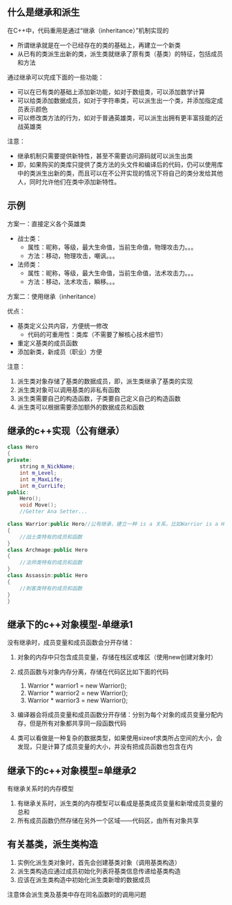## 什么是继承和派生
在C++中，代码重用是通过“继承（inheritance）”机制实现的
- 所谓继承就是在一个已经存在的类的基础上，再建立一个新类
- 从已有的类派生出新的类，派生类就继承了原有类（基类）的特征，包括成员和方法

通过继承可以完成下面的一些功能：
- 可以在已有类的基础上添加新功能，如对于数组类，可以添加数学计算
- 可以给类添加数据成员，如对于字符串类，可以派生出一个类，并添加指定成员表示颜色
- 可以修改类方法的行为，如对于普通英雄类，可以派生出拥有更丰富技能的近战英雄类

注意：
- 继承机制只需要提供新特性，甚至不需要访问源码就可以派生出类
- 即，如果购买的类库只提供了类方法的头文件和编译后的代码，仍可以使用库中的类派生出新的类，而且可以在不公开实现的情况下将自己的类分发给其他人，同时允许他们在类中添加新特性。

## 示例
方案一：直接定义各个英雄类

- 战士类：
  - 属性：昵称，等级，最大生命值，当前生命值，物理攻击力。。。
  - 方法：移动，物理攻击，嘲讽。。。
- 法师类：
  - 属性：昵称，等级，最大生命值，当前生命值，法术攻击力。。。
  - 方法：移动，法术攻击，瞬移。。。

方案二：使用继承（inheritance）

优点：
- 基类定义公共内容，方便统一修改
  - 代码的可重用性：类库（不需要了解核心技术细节）
- 重定义基类的成员函数
- 添加新类，新成员（职业）方便

注意：
1. 派生类对象存储了基类的数据成员，即，派生类继承了基类的实现
2. 派生类对象可以调用基类的非私有函数
3. 派生类需要自己的构造函数，子类要自己定义自己的构造函数
4. 派生类可以根据需要添加额外的数据成员和函数

## 继承的c++实现（公有继承）

```c++
class Hero
{
private:
    string m_NickName;
    int m_Level;
    int m_MaxLife;
    int m_CurrLife;
public:
    Hero();
    void Move();
    //Getter Ana Setter...

class Warrior:public Hero//公有继承，建立一种 is a 关系，比如Warrior is a Hero
{
    //战士类特有的成员和函数
}
class Archmage:public Hero
{
    //法师类特有的成员和函数
}
class Assassin:public Hero
{
    //刺客类特有的成员和函数
}
}
```

## 继承下的c++对象模型-单继承1
没有继承时，成员变量和成员函数会分开存储：
1. 对象的内存中只包含成员变量，存储在栈区或堆区（使用new创建对象时）
2. 成员函数与对象内存分离，存储在代码区比如下面的代码
   1. Warrior * warrior1 = new Warrior();
   2. Warrior * warrior2 = new Warrior();
   3. Warrior * warrior3 = new Warrior();

1. 编译器会将成员变量和成员函数分开存储：分别为每个对象的成员变量分配内存，但是所有对象都共享同一段函数代码
2. 类可以看做是一种复杂的数据类型，如果使用sizeof求类所占空间的大小，会发现，只是计算了成员变量的大小，并没有把成员函数也包含在内

## 继承下的c++对象模型=单继承2
有继承关系时的内存模型
1. 有继承关系时，派生类的内存模型可以看成是基类成员变量和新增成员变量的总和
2. 所有成员函数仍然存储在另外一个区域——代码区，由所有对象共享

## 有关基类，派生类构造
1. 实例化派生类对象时，首先会创建基类对象（调用基类构造）
2. 派生类构造应通过成员初始化列表将基类信息传递给基类构造
3. 应该在派生类构造中初始化派生类新增的数据成员

注意体会派生类及基类中存在同名函数时的调用问题